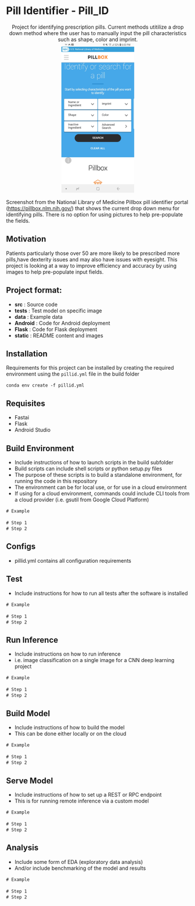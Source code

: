 # Pill Identifier - Pill_ID
<div align="center">
Project for identifying prescription pills.  Current methods utitilize a drop down method where the user has to manually input the pill characteristics such as shape, color and imprint.
  
</div align>
<div align="center">
  <img src="static/slide_one.jpg" width="200" height="411">
</div align>


Screenshot from the National Library of Medicine Pillbox pill identifier portal (https://pillbox.nlm.nih.gov/) that shows the current drop down menu for identifying pills.  There is no option for using pictures to help pre-populate the fields.

## Motivation

Patients particularly those over 50 are more likely to be prescribed more pills,have dexterity issues and may also have issues with eyesight.  This project is looking at a way to improve efficiency and accuracy by using images to help pre-populate input fields.

## Project format:

- **src** : Source code
- **tests** : Test model on specific image
- **data** : Example data
- **Android** : Code for Android deployment
- **Flask** : Code for Flask deployment
- **static** : README content and images

## Installation
Requirements for this project can be installed by creating the required environment using the `pillid.yml` file in the build folder

```
conda env create -f pillid.yml 
```

## Requisites
- Fastai
- Flask
- Android Studio

## Build Environment
- Include instructions of how to launch scripts in the build subfolder
- Build scripts can include shell scripts or python setup.py files
- The purpose of these scripts is to build a standalone environment, for running the code in this repository
- The environment can be for local use, or for use in a cloud environment
- If using for a cloud environment, commands could include CLI tools from a cloud provider (i.e. gsutil from Google Cloud Platform)
```
# Example

# Step 1
# Step 2
```

## Configs
- pillid.yml contains all configuration requirements


## Test
- Include instructions for how to run all tests after the software is installed
```
# Example

# Step 1
# Step 2
```

## Run Inference
- Include instructions on how to run inference
- i.e. image classification on a single image for a CNN deep learning project
```
# Example

# Step 1
# Step 2
```

## Build Model
- Include instructions of how to build the model
- This can be done either locally or on the cloud
```
# Example

# Step 1
# Step 2
```

## Serve Model
- Include instructions of how to set up a REST or RPC endpoint 
- This is for running remote inference via a custom model
```
# Example

# Step 1
# Step 2
```

## Analysis
- Include some form of EDA (exploratory data analysis)
- And/or include benchmarking of the model and results
```
# Example

# Step 1
# Step 2
```
